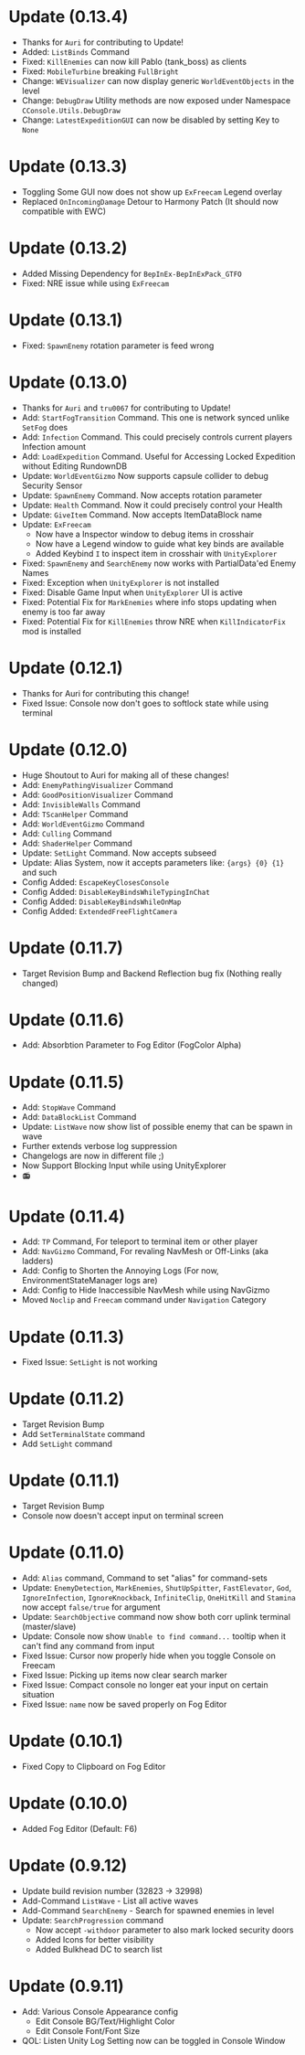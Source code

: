 # Update (0.13.4)
 - Thanks for `Auri` for contributing to Update!
 - Added: `ListBinds` Command
 - Fixed: `KillEnemies` can now kill Pablo (tank_boss) as clients
 - Fixed: `MobileTurbine` breaking `FullBright`
 - Change: `WEVisualizer` can now display generic `WorldEventObjects` in the level
 - Change: `DebugDraw` Utility methods are now exposed under Namespace `CConsole.Utils.DebugDraw`
 - Change: `LatestExpeditionGUI` can now be disabled by setting Key to `None`

# Update (0.13.3)
 - Toggling Some GUI now does not show up `ExFreecam` Legend overlay
 - Replaced `OnIncomingDamage` Detour to Harmony Patch (It should now compatible with EWC)

# Update (0.13.2)
 - Added Missing Dependency for `BepInEx-BepInExPack_GTFO`
 - Fixed: NRE issue while using `ExFreecam`

# Update (0.13.1)
 - Fixed: `SpawnEnemy` rotation parameter is feed wrong

# Update (0.13.0)
 - Thanks for `Auri` and `tru0067` for contributing to Update!
 - Add: `StartFogTransition` Command. This one is network synced unlike `SetFog` does
 - Add: `Infection` Command. This could precisely controls current players Infection amount
 - Add: `LoadExpedition` Command. Useful for Accessing Locked Expedition without Editing RundownDB
 - Update: `WorldEventGizmo` Now supports capsule collider to debug Security Sensor
 - Update: `SpawnEnemy` Command. Now accepts rotation parameter
 - Update: `Health` Command. Now it could precisely control your Health
 - Update: `GiveItem` Command. Now accepts ItemDataBlock name
 - Update: `ExFreecam`
   - Now have a Inspector window to debug items in crosshair
   - Now have a Legend window to guide what key binds are available
   - Added Keybind `I` to inspect item in crosshair with `UnityExplorer`
 - Fixed: `SpawnEnemy` and `SearchEnemy` now works with PartialData'ed Enemy Names
 - Fixed: Exception when `UnityExplorer` is not installed
 - Fixed: Disable Game Input when `UnityExplorer` UI is active
 - Fixed: Potential Fix for `MarkEnemies` where info stops updating when enemy is too far away
 - Fixed: Potential Fix for `KillEnemies` throw NRE when `KillIndicatorFix` mod is installed

# Update (0.12.1)
 - Thanks for Auri for contributing this change!
 - Fixed Issue: Console now don't goes to softlock state while using terminal

# Update (0.12.0)
 - Huge Shoutout to Auri for making all of these changes!
 - Add: `EnemyPathingVisualizer` Command
 - Add: `GoodPositionVisualizer` Command
 - Add: `InvisibleWalls` Command
 - Add: `TScanHelper` Command
 - Add: `WorldEventGizmo` Command
 - Add: `Culling` Command
 - Add: `ShaderHelper` Command
 - Update: `SetLight` Command. Now accepts subseed
 - Update: Alias System, now it accepts parameters like: `{args} {0} {1}` and such
 - Config Added: `EscapeKeyClosesConsole`
 - Config Added: `DisableKeyBindsWhileTypingInChat`
 - Config Added: `DisableKeyBindsWhileOnMap`
 - Config Added: `ExtendedFreeFlightCamera`

# Update (0.11.7)
 - Target Revision Bump and Backend Reflection bug fix (Nothing really changed)

# Update (0.11.6)
 - Add: Absorbtion Parameter to Fog Editor (FogColor Alpha)

# Update (0.11.5)
 - Add: `StopWave` Command
 - Add: `DataBlockList` Command
 - Update: `ListWave` now show list of possible enemy that can be spawn in wave
 - Further extends verbose log suppression
 - Changelogs are now in different file ;)
 - Now Support Blocking Input while using UnityExplorer
 - 📻

# Update (0.11.4)
 - Add: `TP` Command, For teleport to terminal item or other player
 - Add: `NavGizmo` Command, For revaling NavMesh or Off-Links (aka ladders)
 - Add: Config to Shorten the Annoying Logs (For now, EnvironmentStateManager logs are)
 - Add: Config to Hide Inaccessible NavMesh while using NavGizmo
 - Moved `Noclip` and `Freecam` command under `Navigation` Category

# Update (0.11.3)
 - Fixed Issue: `SetLight` is not working

# Update (0.11.2)
 - Target Revision Bump
 - Add `SetTerminalState` command
 - Add `SetLight` command

# Update (0.11.1)
 - Target Revision Bump
 - Console now doesn't accept input on terminal screen

# Update (0.11.0)
 - Add: `Alias` command, Command to set "alias" for command-sets
 - Update: `EnemyDetection`, `MarkEnemies`, `ShutUpSpitter`, `FastElevator`, `God`, `IgnoreInfection`, `IgnoreKnockback`, `InfiniteClip`, `OneHitKill` and `Stamina` now accept `false/true` for argument
 - Update: `SearchObjective` command now show both corr uplink terminal (master/slave)
 - Update: Console now show `Unable to find command...` tooltip when it can't find any command from input
 - Fixed Issue: Cursor now properly hide when you toggle Console on Freecam
 - Fixed Issue: Picking up items now clear search marker
 - Fixed Issue: Compact console no longer eat your input on certain situation
 - Fixed Issue: `name` now be saved properly on Fog Editor

# Update (0.10.1)
 - Fixed Copy to Clipboard on Fog Editor

# Update (0.10.0)
 - Added Fog Editor (Default: F6)

# Update (0.9.12)
 - Update build revision number (32823 -> 32998)
 - Add-Command `ListWave` - List all active waves
 - Add-Command `SearchEnemy` - Search for spawned enemies in level
 - Update: `SearchProgression` command
   - Now accept `-withdoor` parameter to also mark locked security doors
   - Added Icons for better visibility
   - Added Bulkhead DC to search list

# Update (0.9.11)
 - Add: Various Console Appearance config
   - Edit Console BG/Text/Highlight Color
   - Edit Console Font/Font Size
 - QOL: Listen Unity Log Setting now can be toggled in Console Window